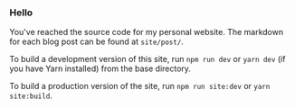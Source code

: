 ### Hello

You've reached the source code for my personal website. The markdown for each blog post can be found at `site/post/`. 

To build a development version of this site, run `npm run dev` or `yarn dev` (if you have Yarn installed) from the base directory.

To build a production version of the site, run `npm run site:dev` or `yarn site:build`.
